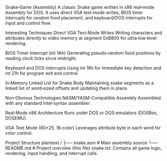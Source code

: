 Snake‑Game (Assembly)
A classic Snake game written in x86 real‑mode Assembly for DOS. It uses direct VGA text‑mode writes, BIOS timer interrupts for random food placement, and keyboard/DOS interrupts for input and control flow.

Interesting Techniques
Direct VGA Text‑Mode Writes
Writing characters and attributes directly to video memory at segment 0xB800 for ultra‑low‑level rendering.

BIOS Timer Interrupt (int 1Ah)
Generating pseudo‑random food positions by reading clock ticks since midnight.

Keyboard and DOS Interrupts
Using int 16h for immediate key detection and int 21h for program exit and control.

In‑Memory Linked List for Snake Body
Maintaining snake segments as a linked list of word‑sized offsets and updating them in place.

Non‑Obvious Technologies
NASM/YASM-Compatible Assembly
Assembled with any standard Intel‑syntax assembler.

Real‑Mode x86 Architecture
Runs under DOS or DOS‑emulators (DOSBox, DOSEMU).

VGA Text Mode (80×25, 16‑color)
Leverages attribute byte in each word for color control.

Project Structure
plaintext
/
├── snake.asm        # Main assembly source
└── README.md        # Project overview (this file)
snake.txt: Contains all game logic, rendering, input handling, and interrupt calls.

